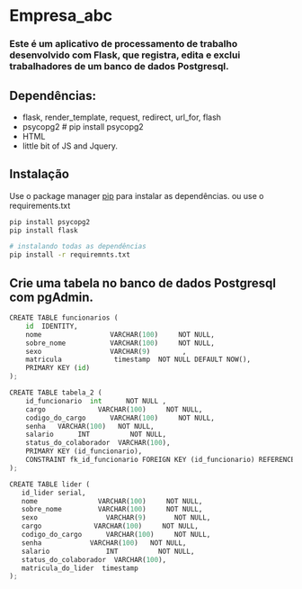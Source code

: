 # Empresa_abc

### Este é um aplicativo de processamento de trabalho desenvolvido com Flask, que registra, edita e exclui trabalhadores de um banco de dados Postgresql.


## Dependências:
* flask, render_template, request, redirect, url_for, flash
* psycopg2 # pip install psycopg2 
* HTML
* little bit of JS and Jquery.

## Instalação

Use o package manager [pip](https://pip.pypa.io/en/stable/) para instalar as dependências. ou use o requirements.txt

```bash
pip install psycopg2
pip install flask

# instalando todas as dependências
pip install -r requiremnts.txt
```

## Crie uma tabela no banco de dados Postgresql com pgAdmin.

```python
CREATE TABLE funcionarios (
    id  IDENTITY,
    nome                 VARCHAR(100)     NOT NULL,
    sobre_nome           VARCHAR(100)     NOT NULL,
    sexo                 VARCHAR(9) 	   , 
    matricula             timestamp  NOT NULL DEFAULT NOW(),
    PRIMARY KEY (id)
);

CREATE TABLE tabela_2 (
	id_funcionario 	int      NOT NULL ,
	cargo             VARCHAR(100)     NOT NULL,
	codigo_do_cargo      VARCHAR(100)     NOT NULL,
	senha   VARCHAR(100)   NOT NULL,
	salario      INT          NOT NULL,
	status_do_colaborador  VARCHAR(100),
    PRIMARY KEY (id_funcionario),
	CONSTRAINT fk_id_funcionario FOREIGN KEY (id_funcionario) REFERENCES funcionarios (id) ON DELETE CASCADE
); 

CREATE TABLE lider (
   id_lider serial,
   nome               VARCHAR(100)     NOT NULL,
   sobre_nome         VARCHAR(100)     NOT NULL,
   sexo      			VARCHAR(9) 		 NOT NULL, 
   cargo             VARCHAR(100)     NOT NULL,
   codigo_do_cargo      VARCHAR(100)     NOT NULL,
   senha   			VARCHAR(100)   NOT NULL,
   salario      		INT          NOT NULL,
   status_do_colaborador  VARCHAR(100),
   matricula_do_lider  timestamp 
); 
```
